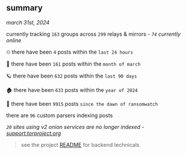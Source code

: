 
## summary
_march 31st, 2024_

currently tracking `163` groups across `299` relays & mirrors - _`74` currently online_

⏲ there have been `4` posts within the `last 24 hours`

🦈 there have been `161` posts within the `month of march`

🪐 there have been `632` posts within the `last 90 days`

🏚 there have been `633` posts within the `year of 2024`

🦕 there have been `9915` posts `since the dawn of ransomwatch`

there are `96` custom parsers indexing posts

_`20` sites using v2 onion services are no longer indexed - [support.torproject.org](https://support.torproject.org/onionservices/v2-deprecation/)_

> see the project [README](https://github.com/joshhighet/ransomwatch#ransomwatch--) for backend technicals
